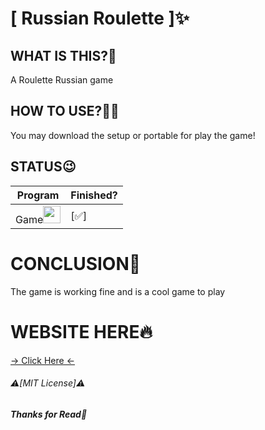 
# **[ Russian Roulette ]✨**

<!-- Video, Gif or Img here!! -->
<!-- <video src="If is a Video." autoplay loop muted> -->

## **WHAT IS THIS?👀**
 A Roulette Russian game
## **HOW TO USE?🤷‍♂️**
  You may download the setup or portable for play the game!
## STATUS😉
 Program | Finished?
 ---       | ---
 Game<img src="https://cdn-icons-png.flaticon.com/512/7308/7308168.png" width="28px">  | [✅]
# CONCLUSION🌟
 The game is working fine and is a cool game to play
# WEBSITE HERE🔥
[-> Click Here <-](https://ocoye.github.io/Russian-Roulette/index.html)

###### ⚠️[MIT License]⚠️
###### ***Thanks for Read🙏***
